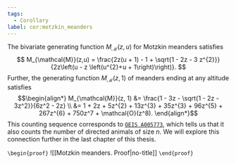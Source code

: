 ```yaml
---
tags:
  - Corollary
label: cor:motzkin_meanders
---
```

The bivariate generating function $M_{\mathcal{M}}(z,u)$ for Motzkin meanders satisfies 
$$
M_{\mathcal{M}}(z,u) = \frac{2z(u + 1) - 1 + \sqrt{1 - 2z - 3 z^{2}}}{2z\left(u - z \left(u^{2}+u + 1\right)\right)}.
$$
Further, the generating function $M_{\mathcal{M}}(z, 1)$ of meanders ending at any altitude satisfies
$$\begin{align*}
M_{\mathcal{M}}(z, 1) &= \frac{1 - 3z - \sqrt{1 - 2z - 3z^2}}{6z^2 - 2z} \\
&= 1 + 2z + 5z^{2} + 13z^{3} + 35z^{3} + 96z^{5} + 267z^{6} + 750z^7 + \mathcal{O}(z^8).
\end{align*}$$
This counting sequence corresponds to [$\texttt{OEIS A005773}$](https://oeis.org/A005773), which tells us that it also counts the number of directed animals of size $n$. We will explore this connection further in the last chapter of this thesis.

`\begin{proof}`
![[Motzkin meanders. Proof|no-title]]
`\end{proof}`
